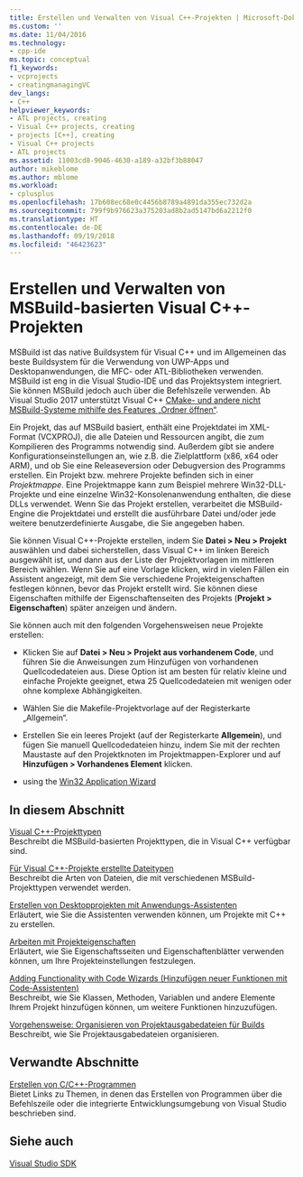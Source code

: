 ```yaml
---
title: Erstellen und Verwalten von Visual C++-Projekten | Microsoft-Dokumentation
ms.custom: ''
ms.date: 11/04/2016
ms.technology:
- cpp-ide
ms.topic: conceptual
f1_keywords:
- vcprojects
- creatingmanagingVC
dev_langs:
- C++
helpviewer_keywords:
- ATL projects, creating
- Visual C++ projects, creating
- projects [C++], creating
- Visual C++ projects
- ATL projects
ms.assetid: 11003cd8-9046-4630-a189-a32bf3b88047
author: mikeblome
ms.author: mblome
ms.workload:
- cplusplus
ms.openlocfilehash: 17b608ec68e0c4456b8789a4891da355ec732d2a
ms.sourcegitcommit: 799f9b976623a375203ad8b2ad5147bd6a2212f0
ms.translationtype: HT
ms.contentlocale: de-DE
ms.lasthandoff: 09/19/2018
ms.locfileid: "46423623"
---
```

# <a name="creating-and-managing-msbuild-based-visual-c-projects"></a>Erstellen und Verwalten von MSBuild-basierten Visual C++-Projekten

MSBuild ist das native Buildsystem für Visual C++ und im Allgemeinen das beste Buildsystem für die Verwendung von UWP-Apps und Desktopanwendungen, die MFC- oder ATL-Bibliotheken verwenden. MSBuild ist eng in die Visual Studio-IDE und das Projektsystem integriert. Sie können MSBuild jedoch auch über die Befehlszeile verwenden. Ab Visual Studio 2017 unterstützt Visual C++ [CMake- und andere nicht MSBuild-Systeme mithilfe des Features „Ordner öffnen“](non-msbuild-projects.md).

Ein Projekt, das auf MSBuild basiert, enthält eine Projektdatei im XML-Format (VCXPROJ), die alle Dateien und Ressourcen angibt, die zum Kompilieren des Programms notwendig sind. Außerdem gibt sie andere Konfigurationseinstellungen an, wie z.B. die Zielplattform (x86, x64 oder ARM), und ob Sie eine Releaseversion oder Debugversion des Programms erstellen. Ein Projekt bzw. mehrere Projekte befinden sich in einer *Projektmappe*. Eine Projektmappe kann zum Beispiel mehrere Win32-DLL-Projekte und eine einzelne Win32-Konsolenanwendung enthalten, die diese DLLs verwendet. Wenn Sie das Projekt erstellen, verarbeitet die MSBuild-Engine die Projektdatei und erstellt die ausführbare Datei und/oder jede weitere benutzerdefinierte Ausgabe, die Sie angegeben haben.

Sie können Visual C++-Projekte erstellen, indem Sie **Datei > Neu > Projekt** auswählen und dabei sicherstellen, dass Visual C++ im linken Bereich ausgewählt ist, und dann aus der Liste der Projektvorlagen im mittleren Bereich wählen. Wenn Sie auf eine Vorlage klicken, wird in vielen Fällen ein Assistent angezeigt, mit dem Sie verschiedene Projekteigenschaften festlegen können, bevor das Projekt erstellt wird. Sie können diese Eigenschaften mithilfe der Eigenschaftenseiten des Projekts (**Projekt > Eigenschaften**) später anzeigen und ändern.

Sie können auch mit den folgenden Vorgehensweisen neue Projekte erstellen:

- Klicken Sie auf **Datei > Neu > Projekt aus vorhandenem Code**, und führen Sie die Anweisungen zum Hinzufügen von vorhandenen Quellcodedateien aus. Diese Option ist am besten für relativ kleine und einfache Projekte geeignet, etwa 25 Quellcodedateien mit wenigen oder ohne komplexe Abhängigkeiten.

- Wählen Sie die Makefile-Projektvorlage auf der Registerkarte „Allgemein“.

- Erstellen Sie ein leeres Projekt (auf der Registerkarte **Allgemein**), und fügen Sie manuell Quellcodedateien hinzu, indem Sie mit der rechten Maustaste auf den Projektknoten im Projektmappen-Explorer und auf **Hinzufügen > Vorhandenes Element** klicken.

- using the [Win32 Application Wizard](../windows/win32-application-wizard.md)

## <a name="in-this-section"></a>In diesem Abschnitt

[Visual C++-Projekttypen](../ide/visual-cpp-project-types.md)<br>
Beschreibt die MSBuild-basierten Projekttypen, die in Visual C++ verfügbar sind.

[Für Visual C++-Projekte erstellte Dateitypen](../ide/file-types-created-for-visual-cpp-projects.md)<br>
Beschreibt die Arten von Dateien, die mit verschiedenen MSBuild-Projekttypen verwendet werden.

[Erstellen von Desktopprojekten mit Anwendungs-Assistenten](../ide/creating-desktop-projects-by-using-application-wizards.md)<br>
Erläutert, wie Sie die Assistenten verwenden können, um Projekte mit C++ zu erstellen.

[Arbeiten mit Projekteigenschaften](../ide/working-with-project-properties.md)<br>
Erläutert, wie Sie Eigenschaftsseiten und Eigenschaftenblätter verwenden können, um Ihre Projekteinstellungen festzulegen.

[Adding Functionality with Code Wizards (Hinzufügen neuer Funktionen mit Code-Assistenten)](../ide/adding-functionality-with-code-wizards-cpp.md)<br>
Beschreibt, wie Sie Klassen, Methoden, Variablen und andere Elemente Ihrem Projekt hinzufügen können, um weitere Funktionen hinzuzufügen.

[Vorgehensweise: Organisieren von Projektausgabedateien für Builds](../ide/how-to-organize-project-output-files-for-builds.md)<br>
Beschreibt, wie Sie Projektausgabedateien organisieren.

## <a name="related-sections"></a>Verwandte Abschnitte

[Erstellen von C/C++-Programmen](../build/building-c-cpp-programs.md)<br>
Bietet Links zu Themen, in denen das Erstellen von Programmen über die Befehlszeile oder die integrierte Entwicklungsumgebung von Visual Studio beschrieben sind.

## <a name="see-also"></a>Siehe auch

[Visual Studio SDK](https://msdn.microsoft.com/vstudio/extend)
